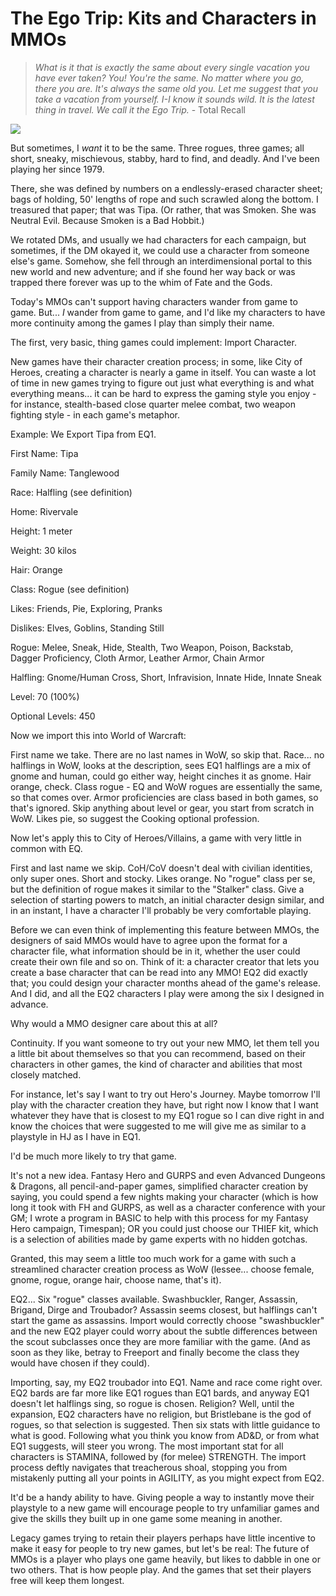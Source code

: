 # The Ego Trip: Kits and Characters in MMOs


> *What is it that is exactly the same about every single vacation you have ever taken? You! You're the same. No matter where you go, there you are. It's always the same old you. Let me suggest that you take a vacation from yourself. I-I know it sounds wild. It is the latest thing in travel. We call it the Ego Trip.* - Total Recall


![](../images/threerogues.jpg)

But sometimes, I *want* it to be the same. Three rogues, three games; all short, sneaky, mischievous, stabby, hard to find, and deadly. And I've been playing her since 1979.

There, she was defined by numbers on a endlessly-erased character sheet; bags of holding, 50' lengths of rope and such scrawled along the bottom. I treasured that paper; that was Tipa. (Or rather, that was Smoken. She was Neutral Evil. Because Smoken is a Bad Hobbit.)

We rotated DMs, and usually we had characters for each campaign, but sometimes, if the DM okayed it, we could use a character from someone else's game. Somehow, she fell through an interdimensional portal to this new world and new adventure; and if she found her way back or was trapped there forever was up to the whim of Fate and the Gods.

Today's MMOs can't support having characters wander from game to game. But... *I* wander from game to game, and I'd like my characters to have more continuity among the games I play than simply their name.

The first, very basic, thing games could implement: Import Character.

New games have their character creation process; in some, like City of Heroes, creating a character is nearly a game in itself. You can waste a lot of time in new games trying to figure out just what everything is and what everything means... it can be hard to express the gaming style you enjoy - for instance, stealth-based close quarter melee combat, two weapon fighting style - in each game's metaphor.

Example: We Export Tipa from EQ1.

First Name: Tipa

Family Name: Tanglewood

Race: Halfling (see definition)

Home: Rivervale

Height: 1 meter

Weight: 30 kilos

Hair: Orange

Class: Rogue (see definition)

Likes: Friends, Pie, Exploring, Pranks

Dislikes: Elves, Goblins, Standing Still

Rogue: Melee, Sneak, Hide, Stealth, Two Weapon, Poison, Backstab, Dagger Proficiency, Cloth Armor, Leather Armor, Chain Armor

Halfling: Gnome/Human Cross, Short, Infravision, Innate Hide, Innate Sneak

Level: 70 (100%)

Optional Levels: 450

Now we import this into World of Warcraft:

First name we take. There are no last names in WoW, so skip that. Race... no halflings in WoW, looks at the description, sees EQ1 halflings are a mix of gnome and human, could go either way, height cinches it as gnome. Hair orange, check. Class rogue - EQ and WoW rogues are essentially the same, so that comes over. Armor proficiencies are class based in both games, so that's ignored. Skip anything about level or gear, you start from scratch in WoW. Likes pie, so suggest the Cooking optional profession.

Now let's apply this to City of Heroes/Villains, a game with very little in common with EQ.

First and last name we skip. CoH/CoV doesn't deal with civilian identities, only super ones. Short and stocky. Likes orange. No "rogue" class per se, but the definition of rogue makes it similar to the "Stalker" class. Give a selection of starting powers to match, an initial character design similar, and in an instant, I have a character I'll probably be very comfortable playing.

Before we can even think of implementing this feature between MMOs, the designers of said MMOs would have to agree upon the format for a character file, what information should be in it, whether the user could create their own file and so on. Think of it: a character creator that lets you create a base character that can be read into any MMO! EQ2 did exactly that; you could design your character months ahead of the game's release. And I did, and all the EQ2 characters I play were among the six I designed in advance.

Why would a MMO designer care about this at all?

Continuity. If you want someone to try out your new MMO, let them tell you a little bit about themselves so that you can recommend, based on their characters in other games, the kind of character and abilities that most closely matched.

For instance, let's say I want to try out Hero's Journey. Maybe tomorrow I'll play with the character creation they have, but right now I know that I want whatever they have that is closest to my EQ1 rogue so I can dive right in and know the choices that were suggested to me will give me as similar to a playstyle in HJ as I have in EQ1.

I'd be much more likely to try that game.

It's not a new idea. Fantasy Hero and GURPS and even Advanced Dungeons & Dragons, all pencil-and-paper games, simplified character creation by saying, you could spend a few nights making your character (which is how long it took with FH and GURPS, as well as a character conference with your GM; I wrote a program in BASIC to help with this process for my Fantasy Hero campaign, Timespan); OR you could just choose our THIEF kit, which is a selection of abilities made by game experts with no hidden gotchas.

Granted, this may seem a little too much work for a game with such a streamlined character creation process as WoW (lessee... choose female, gnome, rogue, orange hair, choose name, that's it).

EQ2... Six "rogue" classes available. Swashbuckler, Ranger, Assassin, Brigand, Dirge and Troubador? Assassin seems closest, but halflings can't start the game as assassins. Import would correctly choose "swashbuckler" and the new EQ2 player could worry about the subtle differences between the scout subclasses once they are more familiar with the game. (And as soon as they like, betray to Freeport and finally become the class they would have chosen if they could).

Importing, say, my EQ2 troubador into EQ1. Name and race come right over. EQ2 bards are far more like EQ1 rogues than EQ1 bards, and anyway EQ1 doesn't let halflings sing, so rogue is chosen. Religion? Well, until the expansion, EQ2 characters have no religion, but Bristlebane is the god of rogues, so that selection is suggested. Then six stats with little guidance to what is good. Following what you think you know from AD&D, or from what EQ1 suggests, will steer you wrong. The most important stat for all characters is STAMINA, followed by (for melee) STRENGTH. The import process deftly navigates that treacherous shoal, stopping you from mistakenly putting all your points in AGILITY, as you might expect from EQ2.

It'd be a handy ability to have. Giving people a way to instantly move their playstyle to a new game will encourage people to try unfamiliar games and give the skills they built up in one game some meaning in another.

Legacy games trying to retain their players perhaps have little incentive to make it easy for people to try new games, but let's be real: The future of MMOs is a player who plays one game heavily, but likes to dabble in one or two others. That is how people play. And the games that set their players free will keep them longest.
